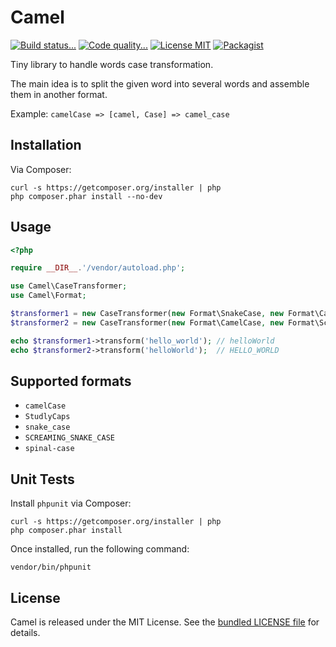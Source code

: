 # Camel

[![Build status...](https://img.shields.io/travis/MattKetmo/camel.svg?style=flat)](http://travis-ci.org/MattKetmo/camel)
[![Code quality...](https://img.shields.io/scrutinizer/g/MattKetmo/camel.svg?style=flat)](https://scrutinizer-ci.com/g/MattKetmo/camel/)
[![License MIT](http://img.shields.io/badge/license-MIT-blue.svg?style=flat)](https://github.com/MattKetmo/camel/blob/master/LICENSE)
[![Packagist](http://img.shields.io/packagist/v/mattketmo/camel.svg?style=flat)](https://packagist.org/packages/mattketmo/camel)

Tiny library to handle words case transformation.

The main idea is to split the given word into several words and assemble them
in another format.

Example: `camelCase => [camel, Case] => camel_case`

## Installation

Via Composer:

```shell
curl -s https://getcomposer.org/installer | php
php composer.phar install --no-dev
```

## Usage

```php
<?php

require __DIR__.'/vendor/autoload.php';

use Camel\CaseTransformer;
use Camel\Format;

$transformer1 = new CaseTransformer(new Format\SnakeCase, new Format\CamelCase);
$transformer2 = new CaseTransformer(new Format\CamelCase, new Format\ScreamingSnakeCase);

echo $transformer1->transform('hello_world'); // helloWorld
echo $transformer2->transform('helloWorld');  // HELLO_WORLD
```

## Supported formats

- `camelCase`
- `StudlyCaps`
- `snake_case`
- `SCREAMING_SNAKE_CASE`
- `spinal-case`

## Unit Tests

Install `phpunit` via Composer:

```shell
curl -s https://getcomposer.org/installer | php
php composer.phar install
```

Once installed, run the following command:

```shell
vendor/bin/phpunit
```

## License

Camel is released under the MIT License.
See the [bundled LICENSE file](LICENSE) for details.
